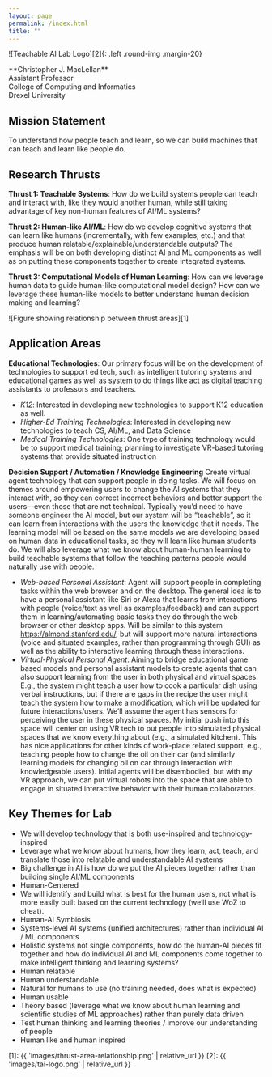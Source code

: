 ```yaml
---
layout: page
permalink: /index.html
title: ""
---
```


![Teachable AI Lab Logo][2]{: .left .round-img .margin-20}

<div markdown="1" class="left push_top">
**Christopher J. MacLellan**<br>
Assistant Professor<br>
College of Computing and Informatics<br>
Drexel University<br>
<christopher.maclellan@drexel.edu>  

</div>

<div style="clear: both;"></div>


## Mission Statement
To understand how people teach and learn, so we can build machines that can
teach and learn like people do.

## Research Thrusts

**Thrust 1: Teachable Systems**: How do we build systems people can teach and
interact with, like they would another human, while still taking advantage of
key non-human features of AI/ML systems? 

**Thrust 2: Human-like AI/ML**: How do we develop cognitive systems that can
learn like humans (incrementally, with few examples, etc.) and that produce
human relatable/explainable/understandable outputs? The emphasis will be on
both developing distinct AI and ML components as well as on putting these
components together to create integrated systems.

**Thrust 3: Computational Models of Human Learning**: How can we leverage human
data to guide human-like computational model design? How can we leverage these
human-like models to better understand human decision making and learning?

![Figure showing relationship between thrust areas][1]

## Application Areas

**Educational Technologies**: Our primary focus will be on the development of
technologies to support ed tech, such as intelligent tutoring systems and
educational games as well as system to do things like act as digital teaching
assistants to professors and teachers.

- *K12*: Interested in developing new technologies to support K12 education as
  well.
- *Higher-Ed Training Technologies*: Interested in developing new technologies
  to teach CS, AI/ML, and Data Science
- *Medical Training Technologies*: One type of training technology would be to
  support medical training; planning to investigate VR-based tutoring systems
  that provide situated instruction

**Decision Support / Automation / Knowledge Engineering** Create virtual agent
technology that can support people in doing tasks. We will focus on themes
around empowering users to change the AI systems that they interact with, so
they can correct incorrect behaviors and better support the users—even those
that are not technical. Typically you’d need to have someone engineer the AI
model, but our system will be “teachable”, so it can learn from interactions
with the users the knowledge that it needs. The learning model will be based on
the same models we are developing based on human data in educational tasks, so
they will learn like human students do. We will also leverage what we know
about human-human learning to build teachable systems that follow the teaching
patterns people would naturally use with people.

- *Web-based Personal Assistant*: Agent will support people in completing tasks
  within the web browser and on the desktop. The general idea is to have a
  personal assistant like Siri or Alexa that learns from interactions with
  people (voice/text as well as examples/feedback) and can support them in
  learning/automating basic tasks they do through the web browser or other
  desktop apps. Will be similar to this system https://almond.stanford.edu/,
  but will support more natural interactions (voice and situated examples,
  rather than  programming through GUI) as well as the ability to interactive
  learning through these interactions.
- *Virtual-Physical Personal Agent*: Aiming to bridge educational game based
  models and personal assistant models to create agents that can also support
  learning from the user in both physical and virtual spaces. E.g., the system
  might teach a user how to cook a particular dish using verbal instructions,
  but if there are gaps in the recipe the user might teach the system how to
  make a modification, which will be updated for future interactions/users.
  We’ll assume the agent has sensors for perceiving the user in these physical
  spaces. My initial push into this space will center on using VR tech to put
  people into simulated physical spaces that we know everything about (e.g., a
  simulated kitchen). This has nice applications for other kinds of work-place
  related support, e.g., teaching people how to change the oil on their car
  (and similarly learning models for changing oil on car through interaction
  with knowledgeable users). Initial agents will be disembodied, but with my VR
  approach, we can put virtual robots into the space that are able to engage in
  situated interactive behavior with their human collaborators.

## Key Themes for Lab

- We will develop technology that is both use-inspired and technology-inspired
- Leverage what we know about humans, how they learn, act, teach, and translate
  those into relatable and understandable AI systems
- Big challenge in AI is how do we put the AI pieces together rather than
  building single AI/ML components
- Human-Centered
- We will identify and build what is best for the human users, not what is more
  easily built based on the current technology (we’ll use WoZ to cheat).
- Human-AI Symbiosis
- Systems-level AI systems (unified architectures) rather than individual AI /
  ML components
- Holistic systems not single components, how do the human-AI pieces fit
  together and how do individual AI and ML components come together to make
  intelligent thinking and learning systems?
- Human relatable
- Human understandable
- Natural for humans to use (no training needed, does what is expected)
- Human usable
- Theory based (leverage what we know about human learning and scientific
  studies of ML approaches) rather than purely data driven
- Test human thinking and learning theories / improve our understanding of people
- Human like and human inspired

[1]: {{ 'images/thrust-area-relationship.png' | relative_url }}
[2]: {{ 'images/tai-logo.png' | relative_url }}
